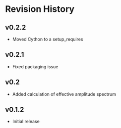 # Revision History

## v0.2.2
- Moved Cython to a setup_requires

## v0.2.1
- Fixed packaging issue

## v0.2
- Added calculation of effective amplitude spectrum

## v0.1.2
- Initial release
